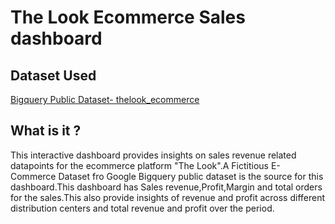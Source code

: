 <h1>The Look Ecommerce Sales dashboard</h1>
<h2>Dataset Used</h2>
<p><a href="https://console.cloud.google.com/bigquery?ws=!1m4!1m3!3m2!1sbigquery-public-data!2sthelook_ecommerce">Bigquery Public Dataset- thelook_ecommerce</a>  </p>
<h2>What is it ?</h2>
<p>This interactive dashboard provides insights on sales revenue related datapoints for the ecommerce platform "The Look".A Fictitious E-Commerce Dataset fro Google Bigquery public dataset is the source for this dashboard.This dashboard has Sales revenue,Profit,Margin and total orders for the sales.This also provide insights of revenue and profit across different distribution centers and total revenue and profit over the period. </p>

